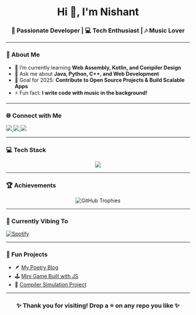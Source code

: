 <!-- Profile Header -->
<h1 align="center">Hi 👋, I'm Nishant</h1>
<h3 align="center">🚀 Passionate Developer | 💻 Tech Enthusiast | 🎶 Music Lover</h3>

---

### 🌟 About Me

- 🌱 I’m currently learning **Web Assembly, Kotlin, and Compiler Design**
- 💬 Ask me about **Java, Python, C++, and Web Development**
- 🎯 Goal for 2025: **Contribute to Open Source Projects & Build Scalable Apps**
- ⚡ Fun fact: **I write code with music in the background!**

---

### 🌐 Connect with Me

<p align="left">
  <a href="https://github.com/nishant5806" target="_blank">
    <img src="https://img.shields.io/badge/GitHub-181717?style=for-the-badge&logo=github&logoColor=white" />
  </a>
  <a href="https://www.linkedin.com/in/nishant5806" target="_blank">
    <img src="https://img.shields.io/badge/LinkedIn-0077b5?style=for-the-badge&logo=linkedin&logoColor=white" />
  </a>
  <a href="mailto:codobaby@outlook.com">
    <img src="https://img.shields.io/badge/Email-D14836?style=for-the-badge&logo=gmail&logoColor=white" />
  </a>
</p>

---

### 💻 Tech Stack

<p align="center">
  <img src="https://skillicons.dev/icons?i=html,css,js,react,python,java,cpp,php,kotlin,git,github,linux,vscode" />
</p>

---

### 🏆 Achievements

<p align="center">
  <img src="https://github-profile-trophy.vercel.app/?username=your-username&theme=onedark&no-frame=true&row=1&column=6" alt="GitHub Trophies" />
</p>

---

### 🎵 Currently Vibing To

[![Spotify](https://novatorem-yourusername.vercel.app/api/spotify)](https://open.spotify.com/user/your-spotify-id)

---

### 🧠 Fun Projects

- 🪶 [My Poetry Blog](#)
- 🕹️ [Mini Game Built with JS](#)
- 🧩 [Compiler Simulation Project](#)

---

<h3 align="center">✨ Thank you for visiting! Drop a ⭐ on any repo you like ✨</h3>

